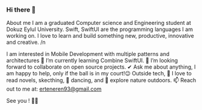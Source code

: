 ### Hi there 👋
 About me
I am a graduated Computer science and Engineering student at Dokuz Eylul University. Swift, SwiftUI are the programming languages I am working on. I love to learn and build something new, productive, innovative and creative. /n   

I am interested in Mobile Development with multiple patterns and architectures
 🌱 I’m currently learning Combine SwiftUI.
👯 I’m looking forward to collaborate on open source projects.
✔ Ask me about anything, I am happy to help, only if the ball is in my court!😉
Outside tech, 📖 I love to read novels, skecthing, 🎵 dancing, and 🌴 explore nature outdoors.
📫 Reach out to me at: erteneren93@gmail.com

See you ! :wave::wave:
<!--
**erenerten93/erenerten93** is a ✨ _special_ ✨ repository because its `README.md` (this file) appears on your GitHub profile.

Here are some ideas to get you started:

- 🔭 I’m currently working on ...
- 🌱 I’m currently learning ...
- 👯 I’m looking to collaborate on ...
- 🤔 I’m looking for help with ...
- 💬 Ask me about ...
- 📫 How to reach me: ...
- 😄 Pronouns: ...
- ⚡ Fun fact: ...
-->
